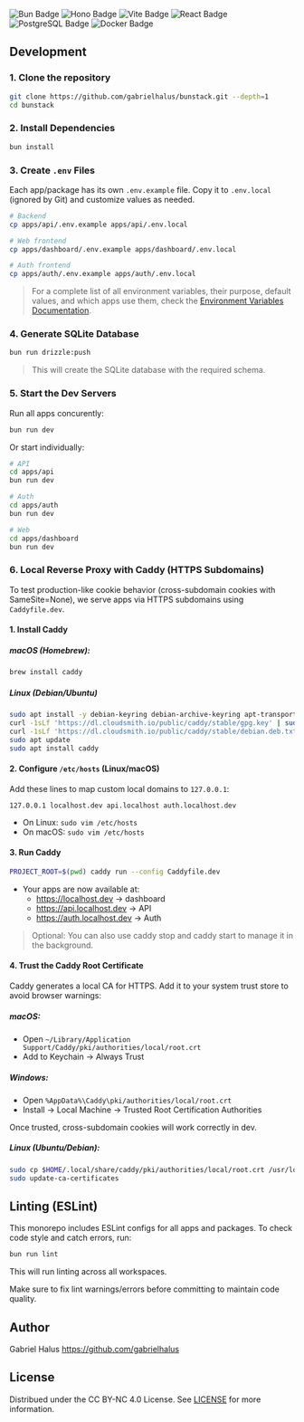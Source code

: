 <p align="left">
  <img src="https://img.shields.io/badge/Bun-%23000000.svg?style=for-the-badge&logo=bun&logoColor=white" alt="Bun Badge" />
  <img src="https://img.shields.io/badge/Hono-FF7E1B?style=for-the-badge&logo=hono&logoColor=white" alt="Hono Badge" />
  <img src="https://img.shields.io/badge/Vite-646CFF?style=for-the-badge&logo=vite&logoColor=white" alt="Vite Badge" />
  <img src="https://img.shields.io/badge/React-20232A?style=for-the-badge&logo=react&logoColor=61DAFB" alt="React Badge" />
  <img src="https://img.shields.io/badge/postgresql-4169e1?style=for-the-badge&logo=postgresql&logoColor=white" alt="PostgreSQL Badge" />
  <img src="https://img.shields.io/badge/Docker-2496ED?style=for-the-badge&logo=docker&logoColor=white" alt="Docker Badge" />
</p>

## Development

### 1. Clone the repository

```bash
git clone https://github.com/gabrielhalus/bunstack.git --depth=1
cd bunstack
```

### 2. Install Dependencies

```bash
bun install
```

### 3. Create `.env` Files

Each app/package has its own `.env.example` file. Copy it to `.env.local` (ignored by Git) and customize values as needed.

```bash
# Backend
cp apps/api/.env.example apps/api/.env.local

# Web frontend
cp apps/dashboard/.env.example apps/dashboard/.env.local

# Auth frontend
cp apps/auth/.env.example apps/auth/.env.local
```

> For a complete list of all environment variables, their purpose, default values, and which apps use them, check the [Environment Variables Documentation](docs/env.md).

### 4. Generate SQLite Database

```bash
bun run drizzle:push
```

> This will create the SQLite database with the required schema.

### 5. Start the Dev Servers

Run all apps concurently:

```bash
bun run dev
```

Or start individually:

```bash
# API
cd apps/api
bun run dev

# Auth
cd apps/auth
bun run dev

# Web
cd apps/dashboard
bun run dev
```

### 6. Local Reverse Proxy with Caddy (HTTPS Subdomains)

To test production-like cookie behavior (cross-subdomain cookies with SameSite=None), we serve apps via HTTPS subdomains using `Caddyfile.dev`.

#### 1. Install Caddy

##### macOS (Homebrew):

```bash
brew install caddy
```

##### Linux (Debian/Ubuntu)

```bash
sudo apt install -y debian-keyring debian-archive-keyring apt-transport-https
curl -1sLf 'https://dl.cloudsmith.io/public/caddy/stable/gpg.key' | sudo apt-key add -
curl -1sLf 'https://dl.cloudsmith.io/public/caddy/stable/debian.deb.txt' | sudo tee /etc/apt/sources.list.d/caddy-stable.list
sudo apt update
sudo apt install caddy
```

#### 2. Configure `/etc/hosts` (Linux/macOS)

Add these lines to map custom local domains to `127.0.0.1`:

```text
127.0.0.1 localhost.dev api.localhost auth.localhost.dev
```

- On Linux: `sudo vim /etc/hosts`
- On macOS: `sudo vim /etc/hosts`

#### 3. Run Caddy

```bash
PROJECT_ROOT=$(pwd) caddy run --config Caddyfile.dev
```

- Your apps are now available at:
   - https://localhost.dev → dashboard
   - https://api.localhost.dev → API
   - https://auth.localhost.dev → Auth

> Optional: You can also use caddy stop and caddy start to manage it in the background.

#### 4. Trust the Caddy Root Certificate

Caddy generates a local CA for HTTPS. Add it to your system trust store to avoid browser warnings:

##### macOS:

- Open `~/Library/Application Support/Caddy/pki/authorities/local/root.crt`
- Add to Keychain → Always Trust

##### Windows:

- Open `%AppData%\Caddy\pki/authorities/local/root.crt`
- Install → Local Machine → Trusted Root Certification Authorities

Once trusted, cross-subdomain cookies will work correctly in dev.

##### Linux (Ubuntu/Debian):

```bash
sudo cp $HOME/.local/share/caddy/pki/authorities/local/root.crt /usr/local/share/ca-certificates/caddy-root.crt
sudo update-ca-certificates
```

## Linting (ESLint)

This monorepo includes ESLint configs for all apps and packages. To check code style and catch errors, run:

```bash
bun run lint
```

This will run linting across all workspaces.

Make sure to fix lint warnings/errors before committing to maintain code quality.

## Author

Gabriel Halus https://github.com/gabrielhalus

## License

Distribued under the CC BY-NC 4.0 License. See [LICENSE](https://github.com/gabrielhalus/bunstack/blob/main/LICENSE) for more information.
